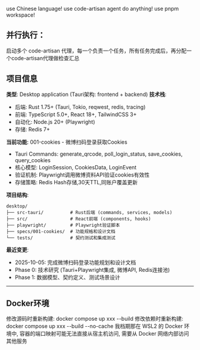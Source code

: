 
use Chinese language!
use code-artisan agent do anything!
use pnpm workspace!

## 并行执行：

启动多个 code-artisan 代理，每一个负责一个任务，所有任务完成后，再分配一个code-artisan代理做检查汇总

## 项目信息

**类型**: Desktop application (Tauri架构: frontend + backend)
**技术栈**:
- 后端: Rust 1.75+ (Tauri, Tokio, reqwest, redis, tracing)
- 前端: TypeScript 5.0+, React 18+, TailwindCSS 3+
- 自动化: Node.js 20+ (Playwright)
- 存储: Redis 7+

**当前功能**: 001-cookies - 微博扫码登录获取Cookies
- Tauri Commands: generate_qrcode, poll_login_status, save_cookies, query_cookies
- 核心模型: LoginSession, CookiesData, LoginEvent
- 验证机制: Playwright调用微博资料API验证cookies有效性
- 存储策略: Redis Hash存储,30天TTL,同账户覆盖更新

**项目结构**:
```
desktop/
├── src-tauri/          # Rust后端 (commands, services, models)
├── src/                # React前端 (components, hooks)
├── playwright/         # Playwright验证脚本
├── specs/001-cookies/  # 功能规格和设计文档
└── tests/              # 契约测试和集成测试
```

**最近变更**:
- 2025-10-05: 完成微博扫码登录功能规划和设计文档
- Phase 0: 技术研究 (Tauri+Playwright集成, 微博API, Redis连接池)
- Phase 1: 数据模型、契约定义、测试场景设计

---

## Docker环境

修改源码时重新构建: docker compose up xxx --build
修改依赖时重新构建: docker compose up xxx --build --no-cache
我档期那在 WSL2 的 Docker 环境中, 容器的端口映射可能无法直接从宿主机访问, 需要从 Docker 网络内部访问其他服务
